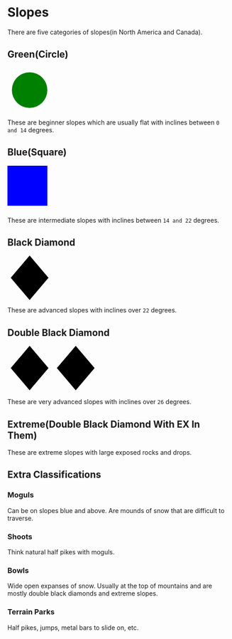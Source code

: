 # Slopes
There are five categories of slopes(in North America and Canada).
## Green(Circle)
<svg width="100" height="100">
  <circle cx="50" cy="50" r="40" fill="green" />
</svg>

These are beginner slopes which are usually flat with inclines between `0 and 14` degrees.
## Blue(Square)
<svg width="100" height="100">
  <rect width="90" height="90" fill="blue" />
</svg>

These are intermediate slopes with inclines between `14 and 22` degrees.
## Black Diamond
<svg width="100" height="100"
	 viewBox="0 0 223.646 223.646">
<polygon points="111.823,0 16.622,111.823 111.823,223.646 207.025,111.823 "/>
</svg>

These are advanced slopes with inclines over `22` degrees.
## Double Black Diamond
<svg width="100" height="100"
	 viewBox="0 0 223.646 223.646">
<polygon points="111.823,0 16.622,111.823 111.823,223.646 207.025,111.823 "/>
</svg>
<svg width="100" height="100"
	 viewBox="0 0 223.646 223.646">
<polygon points="111.823,0 16.622,111.823 111.823,223.646 207.025,111.823 "/>
</svg>

These are very advanced slopes with inclines over `26` degrees.
## Extreme(Double Black Diamond With EX In Them)
These are extreme slopes with large exposed rocks and drops.
## Extra Classifications
### Moguls
Can be on slopes blue and above. Are mounds of snow that are difficult to traverse.
### Shoots
Think natural half pikes with moguls.
### Bowls
Wide open expanses of snow. Usually at the top of mountains and are mostly double black diamonds and extreme slopes.
### Terrain Parks
Half pikes, jumps, metal bars to slide on, etc.